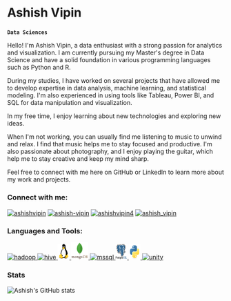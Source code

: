 # Ashish Vipin
**`Data Sciences`**

Hello! I'm Ashish Vipin, a data enthusiast with a strong passion for analytics and visualization. I am currently pursuing my Master's degree in Data Science and have a solid foundation in various programming languages such as Python and R.

During my studies, I have worked on several projects that have allowed me to develop expertise in data analysis, machine learning, and statistical modeling. I'm also experienced in using tools like Tableau, Power BI, and SQL for data manipulation and visualization.

In my free time, I enjoy learning about new technologies and exploring new ideas.

When I'm not working, you can usually find me listening to music to unwind and relax. I find that music helps me to stay focused and productive.
I'm also passionate about photography, and I enjoy playing the guitar, which help me to stay creative and keep my mind sharp.

Feel free to connect with me here on GitHub or LinkedIn to learn more about my work and projects.

<h3 align="left">Connect with me:</h3>
<p align="left">
<a href="https://linkedin.com/in/ashishvipin" target="blank"><img align="center" src="https://raw.githubusercontent.com/rahuldkjain/github-profile-readme-generator/master/src/images/icons/Social/linked-in-alt.svg" alt="ashishvipin" height="27" width="36" /></a>
<a href="https://stackoverflow.com/users/ashish-vipin" target="blank"><img align="center" src="https://raw.githubusercontent.com/rahuldkjain/github-profile-readme-generator/master/src/images/icons/Social/stack-overflow.svg" alt="ashish-vipin" height="27" width="36" /></a>
<a href="https://twitter.com/ashishvipin4" target="blank"><img align="center" src="https://raw.githubusercontent.com/rahuldkjain/github-profile-readme-generator/master/src/images/icons/Social/twitter.svg" alt="ashishvipin4" height="27" width="36" /></a>
<a href="https://instagram.com/ashish_vipin" target="blank"><img align="center" src="https://raw.githubusercontent.com/rahuldkjain/github-profile-readme-generator/master/src/images/icons/Social/instagram.svg" alt="ashish_vipin" height="27" width="36" /></a>
</p>

<h3 align="left">Languages and Tools:</h3>
<p align="left"> <a href="https://hadoop.apache.org/" target="_blank" rel="noreferrer"> <img src="https://www.vectorlogo.zone/logos/apache_hadoop/apache_hadoop-icon.svg" alt="hadoop" width="40" height="40"/> </a> <a href="https://hive.apache.org/" target="_blank" rel="noreferrer"> <img src="https://www.vectorlogo.zone/logos/apache_hive/apache_hive-icon.svg" alt="hive" width="27" height="36"/> </a> <a href="https://www.linux.org/" target="_blank" rel="noreferrer"> <img src="https://raw.githubusercontent.com/devicons/devicon/master/icons/linux/linux-original.svg" alt="linux" width="27" height="36"/> </a> <a href="https://www.mongodb.com/" target="_blank" rel="noreferrer"> <img src="https://raw.githubusercontent.com/devicons/devicon/master/icons/mongodb/mongodb-original-wordmark.svg" alt="mongodb" width="40" height="40"/> </a> <a href="https://www.microsoft.com/en-us/sql-server" target="_blank" rel="noreferrer"> <img src="https://www.svgrepo.com/show/303229/microsoft-sql-server-logo.svg" alt="mssql" width="27" height="36"/> </a> <a href="https://www.postgresql.org" target="_blank" rel="noreferrer"> <img src="https://raw.githubusercontent.com/devicons/devicon/master/icons/postgresql/postgresql-original-wordmark.svg" alt="postgresql" width="27" height="36"/> </a> <a href="https://www.python.org" target="_blank" rel="noreferrer"> <img src="https://raw.githubusercontent.com/devicons/devicon/master/icons/python/python-original.svg" alt="python" width="27" height="36"/> </a> <a href="https://unity.com/" target="_blank" rel="noreferrer"> <img src="https://www.vectorlogo.zone/logos/unity3d/unity3d-icon.svg" alt="unity" width="27" height="36"/> </a> </p>

### Stats

![Ashish's GitHub stats](https://github-readme-stats.vercel.app/api?username=Ashishvipin&show_icons=true&theme=aura)



